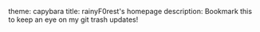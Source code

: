 theme: capybara
title: rainyF0rest's homepage
description: Bookmark this to keep an eye on my git trash updates!
